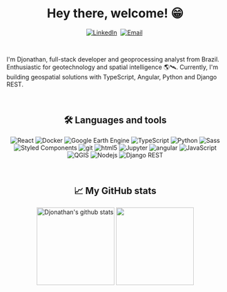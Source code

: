 <p>
  <h1 align="center"><b> Hey there, welcome! 😁</b></h1>
</p>
<p align="center">
  <a href="https://www.linkedin.com/in/d-goulart/"><img src="https://img.shields.io/badge/linkedin-%230077B5.svg?&style=for-the-badge&logo=linkedin&logoColor=white" alt="LinkedIn" /></a>&nbsp;
  <a href="mailto:d.goulart@outlook.com.br"><img src="https://img.shields.io/badge/-Mail-FFFFFF?style=for-the-badge&logo=gmail&logoColor=DD0031" alt="Email" /></a>&nbsp;
</p>
<br />

<p>
  I'm Djonathan, full-stack developer and geoprocessing analyst from Brazil. Enthusiastic for geotechnology and spatial intelligence 🌎🛰. Currently, I'm building geospatial solutions with TypeScript, Angular, Python and Django REST.
</p>
<br />

<h2 align="center">🛠 Languages and tools</h2>

<p align="center">
  <img alt="React" src="https://img.shields.io/badge/-React-45b8d8?style=flat&logo=react&logoColor=white" />
  <img alt="Docker" src="https://img.shields.io/badge/-Docker-46a2f1?style=flat&logo=docker&logoColor=white" />
  <img alt="Google Earth Engine" src="https://img.shields.io/badge/-Google_Earth_Engine-46a2f1.svg?style=flat&logoColor=white" />
  <img alt="TypeScript" src="https://img.shields.io/badge/-TypeScript-007ACC?style=flat&logo=typescript&logoColor=white" />
  <img alt="Python" src="https://img.shields.io/badge/-Python-2B5B84?style=flat&logo=python&logoColor=white" />
  <img alt="Sass" src="https://img.shields.io/badge/-Sass-CC6699?style=flat&logo=sass&logoColor=white" />
  <img alt="Styled Components" src="https://img.shields.io/badge/-Styled_Components-db7092?style=flat&logo=styled-components&logoColor=white" />
  <img alt="git" src="https://img.shields.io/badge/-Git-F05032?style=flat&logo=git&logoColor=white" />
  <img alt="html5" src="https://img.shields.io/badge/-HTML5-E34F26?style=flat&logo=html5&logoColor=white" />
  <img alt="Jupyter" src="https://img.shields.io/badge/-Jupyter-E34F26?style=flat&logo=jupyter&logoColor=white" />
  <img alt="angular" src="https://img.shields.io/badge/-Angular-DD0031?style=flat&logo=angular&logoColor=white" />
  <img alt="JavaScript" src="https://img.shields.io/badge/-JavaScript-F7DF1E?style=flat&logo=javascript&logoColor=white" />
  <img alt="QGIS" src="https://img.shields.io/badge/-QGIS-108300?style=flat&logo=qgis&logoColor=white" />
  <img alt="Nodejs" src="https://img.shields.io/badge/-Nodejs-43853d?style=flat&logo=Node.js&logoColor=white" />
  <img alt="Django REST" src="https://img.shields.io/badge/-Django_REST-0C4B33?style=flat&logo=django&logoColor=white" />
</p>
<br />

<h2 align="center">📈 My GitHub stats</h2>

<p align="center">
  <img height="180em" src="https://github-readme-stats.vercel.app/api?username=goulartdev&show_icons=true&include_all_commits=true&count_private=true&theme=vue-dark" alt="Djonathan's github stats"/>
  <img height="180em" src="https://github-readme-stats.vercel.app/api/top-langs/?username=goulartdev&layout=compact&langs_count=7&theme=vue-dark&hide=jupyter%20notebook"/>
</p>

<!--
**goulartdev/goulartdev** is a ✨ _special_ ✨ repository because its `README.md` (this file) appears on your GitHub profile.

Here are some ideas to get you started:

- 🔭 I’m currently working on ...
- 🌱 I’m currently learning ...
- 👯 I’m looking to collaborate on ...
- 🤔 I’m looking for help with ...
- 💬 Ask me about ...
- 📫 How to reach me: ...
- 😄 Pronouns: ...
- ⚡ Fun fact: ...
-->
